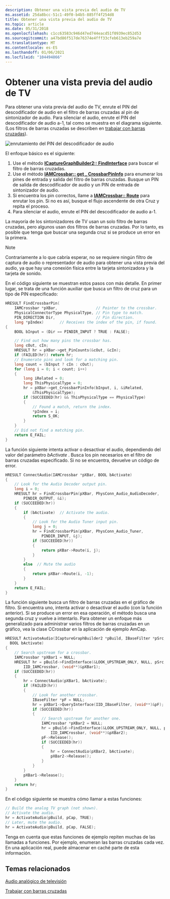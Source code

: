 ```yaml
---
description: Obtener una vista previa del audio de TV
ms.assetid: 25da8bcc-51c1-49f0-b4b5-885ff4f254d8
title: Obtener una vista previa del audio de TV
ms.topic: article
ms.date: 05/31/2018
ms.openlocfilehash: c1cc63583c946d47ed744eacd51f0939ec852d53
ms.sourcegitcommit: a47bd86f517de76374e4fff33cfeb613eb259a7e
ms.translationtype: MT
ms.contentlocale: es-ES
ms.lasthandoff: 01/06/2021
ms.locfileid: "104494866"
---
```

# <a name="previewing-tv-audio"></a>Obtener una vista previa del audio de TV

Para obtener una vista previa del audio de TV, enrute el PIN del descodificador de audio en el filtro de barras cruzadas al pin de sintonizador de audio. Para silenciar el audio, enrute el PIN del descodificador de audio a-1, tal como se muestra en el diagrama siguiente. (Los filtros de barras cruzadas se describen en [trabajar con barras cruzadas](working-with-crossbars.md)).

![enrutamiento del PIN del descodificador de audio](images/vidcap07.png)

El enfoque básico es el siguiente:

1.  Use el método [**ICaptureGraphBuilder2:: FindInterface**](/windows/desktop/api/Strmif/nf-strmif-icapturegraphbuilder2-findinterface) para buscar el filtro de barras cruzadas.
2.  Use el método [**IAMCrossbar:: get \_ CrossbarPinInfo**](/windows/desktop/api/Strmif/nf-strmif-iamcrossbar-get_crossbarpininfo) para enumerar los pines de entrada y salida del filtro de barras cruzadas. Busque un PIN de salida de descodificador de audio y un PIN de entrada de sintonizador de audio.
3.  Si encuentra los pin correctos, llame a [**IAMCrossbar:: Route**](/windows/desktop/api/Strmif/nf-strmif-iamcrossbar-route) para enrutar los pin. Si no es así, busque el flujo ascendente de otra Cruz y repita el proceso.
4.  Para silenciar el audio, enrute el PIN del descodificador de audio a-1.

La mayoría de los sintonizadores de TV usan un solo filtro de barras cruzadas, pero algunos usan dos filtros de barras cruzadas. Por lo tanto, es posible que tenga que buscar una segunda cruz si se produce un error en la primera.

> [!Note]  
> Contrariamente a lo que cabría esperar, no se requiere ningún filtro de captura de audio o representador de audio para obtener una vista previa del audio, ya que hay una conexión física entre la tarjeta sintonizadora y la tarjeta de sonido.

 

En el código siguiente se muestran estos pasos con más detalle. En primer lugar, se trata de una función auxiliar que busca un filtro de cruz para un tipo de PIN especificado:


```C++
HRESULT FindCrossbarPin(
    IAMCrossbar *pXBar,                 // Pointer to the crossbar.
    PhysicalConnectorType PhysicalType, // Pin type to match.
    PIN_DIRECTION Dir,                  // Pin direction.
    long *pIndex)       // Receives the index of the pin, if found.
{
    BOOL bInput = (Dir == PINDIR_INPUT ? TRUE : FALSE);

    // Find out how many pins the crossbar has.
    long cOut, cIn;
    HRESULT hr = pXBar->get_PinCounts(&cOut, &cIn);
    if (FAILED(hr)) return hr;
    // Enumerate pins and look for a matching pin.
    long count = (bInput ? cIn : cOut);
    for (long i = 0; i < count; i++)
    {
        long iRelated = 0;
        long ThisPhysicalType = 0;
        hr = pXBar->get_CrossbarPinInfo(bInput, i, &iRelated,
            &ThisPhysicalType);
        if (SUCCEEDED(hr) && ThisPhysicalType == PhysicalType)
        {
            // Found a match, return the index.
            *pIndex = i;
            return S_OK;
        }
    }
    // Did not find a matching pin.
    return E_FAIL;
}
```



La función siguiente intenta activar o desactivar el audio, dependiendo del valor del parámetro *bActivate* . Busca los pin necesarios en el filtro de barras cruzadas especificado. Si no se encuentra, devuelve un código de error.


```C++
HRESULT ConnectAudio(IAMCrossbar *pXBar, BOOL bActivate)
{
    // Look for the Audio Decoder output pin.
    long i = 0;
    HRESULT hr = FindCrossbarPin(pXBar, PhysConn_Audio_AudioDecoder,
        PINDIR_OUTPUT, &i);
    if (SUCCEEDED(hr))
    {
        if (bActivate)  // Activate the audio. 
        {
            // Look for the Audio Tuner input pin.
            long j = 0;
            hr = FindCrossbarPin(pXBar, PhysConn_Audio_Tuner, 
                PINDIR_INPUT, &j);
            if (SUCCEEDED(hr))
            {
                return pXBar->Route(i, j);
            }
        }
        else  // Mute the audio
        {
            return pXBar->Route(i, -1);
        }
    }
    return E_FAIL;
}
```



La función siguiente busca un filtro de barras cruzadas en el gráfico de filtro. Si encuentra uno, intenta activar o desactivar el audio (con la función anterior). Si se produce un error en esa operación, el método busca una segunda cruz y vuelve a intentarlo. Para obtener un enfoque más generalizado para administrar varios filtros de barras cruzadas en un gráfico, vea la clase CCrossbar en la aplicación de ejemplo AmCap.


```C++
HRESULT ActivateAudio(ICaptureGraphBuilder2 *pBuild, IBaseFilter *pSrc,
  BOOL bActivate)
{
    // Search upstream for a crossbar.
    IAMCrossbar *pXBar1 = NULL;
    HRESULT hr = pBuild->FindInterface(&LOOK_UPSTREAM_ONLY, NULL, pSrc,
        IID_IAMCrossbar, (void**)&pXBar1);
    if (SUCCEEDED(hr)) 
    {
        hr = ConnectAudio(pXBar1, bActivate);
        if (FAILED(hr))
        {
            // Look for another crossbar.
            IBaseFilter *pF = NULL;
            hr = pXBar1->QueryInterface(IID_IBaseFilter, (void**)&pF);
            if (SUCCEEDED(hr)) 
            {
                // Search upstream for another one.
                IAMCrossbar *pXBar2 = NULL;
                hr = pBuild->FindInterface(&LOOK_UPSTREAM_ONLY, NULL, pF,
                    IID_IAMCrossbar, (void**)&pXBar2);
                pF->Release();
                if (SUCCEEDED(hr))
                {
                    hr = ConnectAudio(pXBar2, bActivate);
                    pXBar2->Release();
                }
            }
        }
        pXBar1->Release();
    }
    return hr;
}
```



En el código siguiente se muestra cómo llamar a estas funciones:


```C++
// Build the analog TV graph (not shown).
// Activate the audio.
hr = ActivateAudio(pBuild, pCap, TRUE);
// Later, mute the audio.
hr = ActivateAudio(pBuild, pCap, FALSE);
```



Tenga en cuenta que estas funciones de ejemplo repiten muchas de las llamadas a funciones. Por ejemplo, enumeran las barras cruzadas cada vez. En una aplicación real, puede almacenar en caché parte de esta información.

## <a name="related-topics"></a>Temas relacionados

<dl> <dt>

[Audio analógico de televisión](analog-television-audio.md)
</dt> <dt>

[Trabajar con barras cruzadas](working-with-crossbars.md)
</dt> </dl>

 

 



